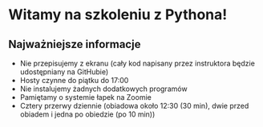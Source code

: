 # Witamy na szkoleniu z Pythona!

## Najważniejsze informacje

* Nie przepisujemy z ekranu (cały kod napisany przez instruktora będzie udostępniany na GitHubie)
* Hosty czynne do piątku do 17:00
* Nie instalujemy żadnych dodatkowych programów
* Pamiętamy o systemie łapek na Zoomie
* Cztery przerwy dziennie (obiadowa około 12:30 (30 min), dwie przed obiadem i jedna po obiedzie (po 10 min))
 
